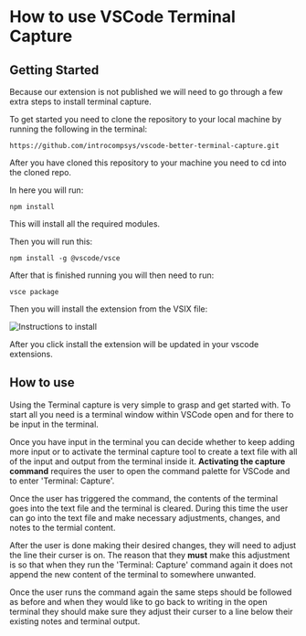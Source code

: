 # How to use VSCode Terminal Capture

## Getting Started 

Because our extension is not published we will need to go through a few extra steps to install terminal capture.

To get started you need to clone the repository to your local machine by running the following in the terminal:
```{toggle}
https://github.com/introcompsys/vscode-better-terminal-capture.git
```

After you have cloned this repository to your machine you need to cd into the cloned repo.

In here you will run:
```{toggle}
npm install
```
This will install all the required modules.

Then you will run this:
```{toggle}
npm install -g @vscode/vsce
```

After that is finished running you will then need to run:
```{toggle}
vsce package
```

Then you will install the extension from the VSIX file:

![Instructions to install](https://route360.dev/static/98955dbe38c82bb15bfc98325f8a41e7/1cfc2/vscode01.en.png)

After you click install the extension will be updated in your vscode extensions.

## How to use

Using the Terminal capture is very simple to grasp and get started with. To start all you need is a terminal window within VSCode open and for there to be input in the terminal. 

Once you have input in the terminal you can decide whether to keep adding more input or to activate the terminal capture tool to create a text file with all of the input and output from the terminal inside it. **Activating the capture command** requires the user to open the command palette for VSCode and to enter 'Terminal: Capture'.

Once the user has triggered the command, the contents of the terminal goes into the text file and the terminal is cleared. During this time the user can go into the text file and make necessary adjustments, changes, and notes to the termial content.

After the user is done making their desired changes, they will need to adjust the line their curser is on. The reason that they **must** make this adjustment is so that when they run the 'Terminal: Capture' command again it does not append the new content of the terminal to somewhere unwanted.

Once the user runs the command again the same steps should be followed as before and when they would like to go back to writing in the open terminal they should make sure they adjust their curser to a line below their existing notes and terminal output.
